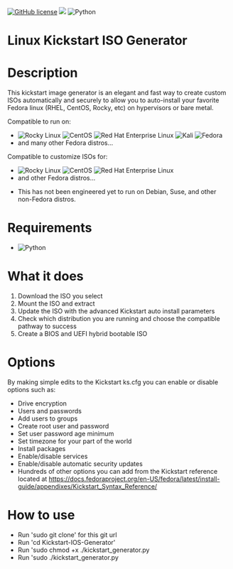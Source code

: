 [![GitHub license](https://img.shields.io/github/license/brianlturney/Rocky-Linux-Kickstart-Image-Generator)](https://github.com/brianlturney/Kickstart-ISO-Generator/blob/main/LICENSE)   ![](https://komarev.com/ghpvc/?username=brianlturney)  ![Python](https://img.shields.io/badge/python-3670A0?style=for-the-badge&logo=python&logoColor=ffdd54&style=flat)

# Linux Kickstart ISO Generator

# Description

This kickstart image generator is an elegant and fast way to create custom ISOs automatically and securely to allow you to auto-install your favorite  Fedora linux (RHEL, CentOS, Rocky, etc) on hypervisors or bare metal.

Compatible to run on:
- ![Rocky Linux](https://img.shields.io/badge/-Rocky%20Linux-%2310B981?style=for-the-badge&logo=rockylinux&logoColor=white&style=flat) ![CentOS](https://img.shields.io/badge/cent%20os-002260?style=for-the-badge&logo=centos&logoColor=F0F0F0&style=flat) ![Red Hat Enterprise Linux](https://img.shields.io/badge/Red%20Hat-EE0000?style=for-the-badge&logo=redhat&logoColor=white&style=flat) ![Kali](https://img.shields.io/badge/Kali-268BEE?style=for-the-badge&logo=kalilinux&logoColor=white&style=flat) ![Fedora](https://img.shields.io/badge/Fedora-294172?style=for-the-badge&logo=fedora&logoColor=white&style=flat) 
- and many other Fedora distros...

Compatible to customize ISOs for:
- ![Rocky Linux](https://img.shields.io/badge/-Rocky%20Linux-%2310B981?style=for-the-badge&logo=rockylinux&logoColor=white&style=flat) ![CentOS](https://img.shields.io/badge/cent%20os-002260?style=for-the-badge&logo=centos&logoColor=F0F0F0&style=flat) ![Red Hat Enterprise Linux](https://img.shields.io/badge/Red%20Hat-EE0000?style=for-the-badge&logo=redhat&logoColor=white&style=flat) 
- and other Fedora distros...

* This has not been engineered yet to run on Debian, Suse, and other non-Fedora distros.

# Requirements

- ![Python](https://img.shields.io/badge/python-3670A0?style=for-the-badge&logo=python&logoColor=ffdd54&style=flat)

# What it does

1) Download the ISO you select
2) Mount the ISO and extract
3) Update the ISO with the advanced Kickstart auto install parameters
4) Check which distribution you are running and choose the compatible pathway to success
5) Create a BIOS and UEFI hybrid bootable ISO

# Options

By making simple edits to the Kickstart ks.cfg you can enable or disable options such as:
- Drive encryption
- Users and passwords
- Add users to groups
- Create root user and password
- Set user password age minimum
- Set timezone for your part of the world
- Install packages
- Enable/disable services
- Enable/disable automatic security updates
- Hundreds of other options you can add from the Kickstart reference located at
  https://docs.fedoraproject.org/en-US/fedora/latest/install-guide/appendixes/Kickstart_Syntax_Reference/
  
# How to use

- Run 'sudo git clone' for this git url
- Run 'cd Kickstart-IOS-Generator'
- Run 'sudo chmod +x ./kickstart_generator.py
- Run 'sudo ./kickstart_generator.py


